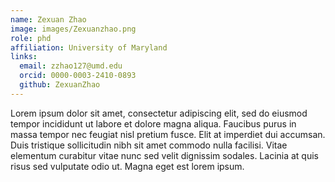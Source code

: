 ```yaml
---
name: Zexuan Zhao
image: images/Zexuanzhao.png
role: phd
affiliation: University of Maryland
links:
  email: zzhao127@umd.edu
  orcid: 0000-0003-2410-0893
  github: ZexuanZhao
---
```


Lorem ipsum dolor sit amet, consectetur adipiscing elit, sed do eiusmod tempor incididunt ut labore et dolore magna aliqua.
Faucibus purus in massa tempor nec feugiat nisl pretium fusce.
Elit at imperdiet dui accumsan.
Duis tristique sollicitudin nibh sit amet commodo nulla facilisi.
Vitae elementum curabitur vitae nunc sed velit dignissim sodales.
Lacinia at quis risus sed vulputate odio ut.
Magna eget est lorem ipsum.
